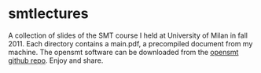 # smtlectures
A collection of slides of the SMT course I held at University of Milan in fall 2011.
Each directory contains a main.pdf, a precompiled document from my machine.
The opensmt software can be downloaded from the [opensmt github repo](http://https://github.com/bobosoft/opensmt).
Enjoy and share.
